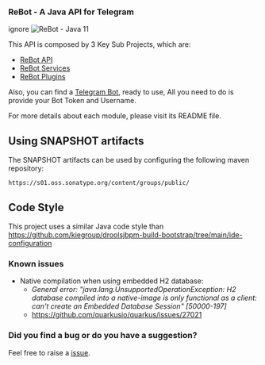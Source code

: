 ### ReBot - A Java API for Telegram
ignore
![ReBot - Java 11](https://github.com/rebasing-xyz/rebot/workflows/ReBot%20-%20Java%2011/badge.svg)

This API is composed by 3 Key Sub Projects, which are:

 - [ReBot API](rebot-telegram-api/README.md)
 - [ReBot Services](rebot-services/README.md)
 - [ReBot Plugins](rebot-plugins/README.md)
 
Also, you can find a [Telegram Bot](rebot-telegram/README.md), ready to use, All you need to do is provide
your Bot Token and Username.

For more details about each module, please visit its README file.

## Using SNAPSHOT artifacts

The SNAPSHOT artifacts can be used by configuring the following maven repository:

```
https://s01.oss.sonatype.org/content/groups/public/
```


## Code Style

This project uses a similar Java code style than https://github.com/kiegroup/droolsjbpm-build-bootstrap/tree/main/ide-configuration


### Known issues

- Native compilation when using embedded H2 database:
  - _General error: "java.lang.UnsupportedOperationException: H2 database compiled into a native-image is only functional as a client: can't create an Embedded Database Session" [50000-197]_
  - https://github.com/quarkusio/quarkus/issues/27021

### Did you find a bug or do you have a suggestion?
Feel free to raise a [issue](https://github.com/rebasing-xyz/rebot/issues/new).
